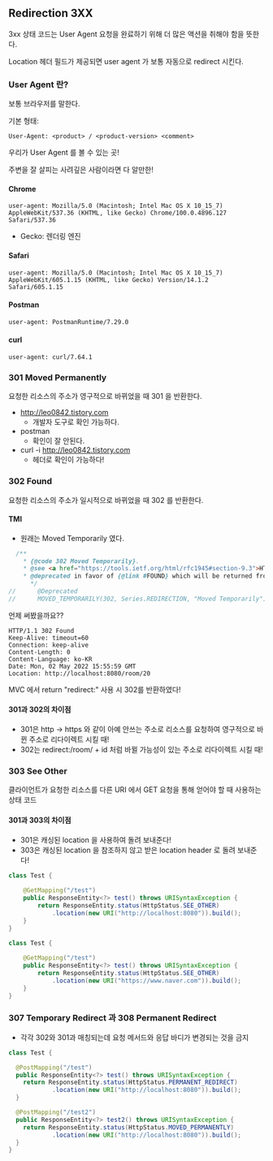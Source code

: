 ## Redirection 3XX

3xx 상태 코드는 User Agent 요청을 완료하기 위해 더 많은 액션을 취해야 함을 뜻한다. 

Location 헤더 필드가 제공되면 user agent 가 보통 자동으로 redirect 시킨다. 

### User Agent 란?

보통 브라우저를 말한다. 

기본 형태:

`User-Agent: <product> / <product-version> <comment>`

우리가 User Agent 를 볼 수 있는 곳!

주변을 잘 살피는 사려깊은 사람이라면 다 알만한!

#### Chrome
`user-agent: Mozilla/5.0 (Macintosh; Intel Mac OS X 10_15_7) AppleWebKit/537.36 (KHTML, like Gecko) Chrome/100.0.4896.127 Safari/537.36`

- Gecko: 렌더링 엔진

#### Safari
`user-agent: Mozilla/5.0 (Macintosh; Intel Mac OS X 10_15_7) AppleWebKit/605.1.15 (KHTML, like Gecko) Version/14.1.2 Safari/605.1.15`

#### Postman
`user-agent: PostmanRuntime/7.29.0`

#### curl
`user-agent: curl/7.64.1`

### 301 Moved Permanently

요청한 리소스의 주소가 영구적으로 바뀌었을 때 301 을 반환한다.

- http://leo0842.tistory.com 
    - 개발자 도구로 확인 가능하다.
- postman
  - 확인이 잘 안된다.
- curl -i http://leo0842.tistory.com
  - 헤더로 확인이 가능하다!

### 302 Found

요청한 리소스의 주소가 일시적으로 바뀌었을 때 302 를 반환한다.

#### TMI

- 원래는 Moved Temporarily 였다.

```java
  /**
    * {@code 302 Moved Temporarily}.
    * @see <a href="https://tools.ietf.org/html/rfc1945#section-9.3">HTTP/1.0, section 9.3</a>
    * @deprecated in favor of {@link #FOUND} which will be returned from {@code HttpStatus.valueOf(302)}
      */
//      @Deprecated
//      MOVED_TEMPORARILY(302, Series.REDIRECTION, "Moved Temporarily"),
```

언제 써봤을까요??

```
HTTP/1.1 302 Found
Keep-Alive: timeout=60
Connection: keep-alive
Content-Length: 0
Content-Language: ko-KR
Date: Mon, 02 May 2022 15:55:59 GMT
Location: http://localhost:8080/room/20
```

MVC 에서 return "redirect:" 사용 시 302를 반환하였다!

#### 301과 302의 차이점

- 301은 http -> https 와 같이 아예 안쓰는 주소로 리소스를 요청하여 영구적으로 바뀐 주소로 리다이렉트 시킬 때!
- 302는 redirect:/room/ + id 처럼 바뀔 가능성이 있는 주소로 리다이렉트 시킬 때!

### 303 See Other

클라이언트가 요청한 리소스를 다른 URI 에서 GET 요청을 통해 얻어야 할 때 사용하는 상태 코드

#### 301과 303의 차이점

- 301은 캐싱된 location 을 사용하여 돌려 보내준다!
- 303은 캐싱된 location 을 참조하지 않고 받은 location header 로 돌려 보내준다!

```java
class Test {
    
    @GetMapping("/test")
    public ResponseEntity<?> test() throws URISyntaxException {
        return ResponseEntity.status(HttpStatus.SEE_OTHER)
            .location(new URI("http://localhost:8080")).build();
    }
}
```

```java
class Test {
    
    @GetMapping("/test")
    public ResponseEntity<?> test() throws URISyntaxException {
        return ResponseEntity.status(HttpStatus.SEE_OTHER)
            .location(new URI("https://www.naver.com")).build();
    }
}
```

### 307 Temporary Redirect 과 308 Permanent Redirect

- 각각 302와 301과 매칭되는데 요청 메서드와 응답 바디가 변경되는 것을 금지

```java
class Test {

  @PostMapping("/test")
  public ResponseEntity<?> test() throws URISyntaxException {
    return ResponseEntity.status(HttpStatus.PERMANENT_REDIRECT)
            .location(new URI("http://localhost:8080")).build();
  }

  @PostMapping("/test2")
  public ResponseEntity<?> test2() throws URISyntaxException {
    return ResponseEntity.status(HttpStatus.MOVED_PERMANENTLY)
            .location(new URI("http://localhost:8080")).build();
  }
}
```
